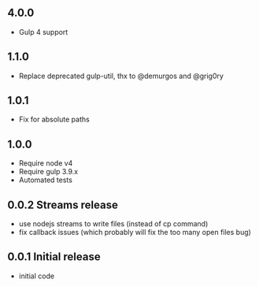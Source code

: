 ## 4.0.0

-   Gulp 4 support

## 1.1.0

-   Replace deprecated gulp-util, thx to @demurgos and @grig0ry

## 1.0.1

-   Fix for absolute paths

## 1.0.0

-   Require node v4
-   Require gulp 3.9.x
-   Automated tests

## 0.0.2 Streams release

-   use nodejs streams to write files (instead of cp command)
-   fix callback issues (which probably will fix the too many open files bug)

## 0.0.1 Initial release

-   initial code
